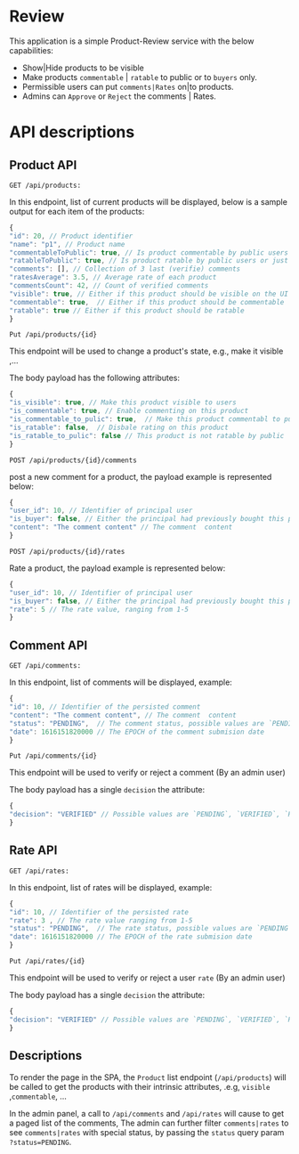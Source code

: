 # Review
This application is a simple Product-Review service with the below capabilities:

- Show|Hide products to be visible
- Make products `commentable` | `ratable` to public or to `buyers` only.
- Permissible users can put `comments|Rates` on|to products.
- Admins can `Approve` or `Reject` the comments | Rates.

# API descriptions

## Product API

```http
GET /api/products:
```

In this endpoint, list of current products will be displayed, below is a sample output for each item of the products:

```javascript
{
"id": 20, // Product identifier
"name": "p1", // Product name
"commentableToPublic": true, // Is product commentable by public users or just buyers can do 
"ratableToPublic": true, // Is product ratable by public users or just buyers can do 
"comments": [], // Collection of 3 last (verifie) comments
"ratesAverage": 3.5, // Average rate of each product
"commentsCount": 42, // Count of verified comments
"visible": true, // Either if this product should be visible on the UI
"commentable": true,  // Either if this product should be commentable
"ratable": true // Either if this product should be ratable
}
```

```http
Put /api/products/{id}
```
This endpoint will be used to change a product's state, e.g., make it visible ,...

The body payload has the following attributes:
```javascript
{
"is_visible": true, // Make this product visible to users
"is_commentable": true, // Enable commenting on this product
"is_commentable_to_pulic": true,  // Make this product commentabl to public 
"is_ratable": false,  // Disbale rating on this product
"is_ratable_to_pulic": false // This product is not ratable by public
}
```

```http
POST /api/products/{id}/comments
```
post a new comment for a product, the payload example is represented below:

```javascript
{
"user_id": 10, // Identifier of principal user
"is_buyer": false, // Either the principal had previously bought this product
"content": "The comment content" // The comment  content
}
```

```http
POST /api/products/{id}/rates
```
Rate a product, the payload example is represented below:

```javascript
{
"user_id": 10, // Identifier of principal user
"is_buyer": false, // Either the principal had previously bought this product
"rate": 5 // The rate value, ranging from 1-5
}
```

## Comment API

```http
GET /api/comments:
```

In this endpoint, list of comments will be displayed, example:

```javascript
{
"id": 10, // Identifier of the persisted comment
"content": "The comment content", // The comment  content
"status": "PENDING",  // The comment status, possible values are `PENDING`, `VERIFIED`, `REJECTED`
"date": 1616151820000 // The EPOCH of the comment submision date
}
```

```http
Put /api/comments/{id}
```
This endpoint will be used to verify or reject a comment (By an admin user)

The body payload has a single `decision` the attribute:
```javascript
{
"decision": "VERIFIED" // Possible values are `PENDING`, `VERIFIED`, `REJECTED`
}
```

## Rate API

```http
GET /api/rates:
```
In this endpoint, list of rates will be displayed, example:

```javascript
{
"id": 10, // Identifier of the persisted rate
"rate": 3 , // The rate value ranging from 1-5
"status": "PENDING",  // The rate status, possible values are `PENDING`, `VERIFIED`, `REJECTED`
"date": 1616151820000 // The EPOCH of the rate submision date
}
```

```http
Put /api/rates/{id}
```
This endpoint will be used to verify or reject a user `rate` (By an admin user)

The body payload has a single `decision` the attribute:
```javascript
{
"decision": "VERIFIED" // Possible values are `PENDING`, `VERIFIED`, `REJECTED`
}
```

## Descriptions

To render the page in the SPA, the `Product` list endpoint (`/api/products`) will be called to get the products with 
their intrinsic attributes, .e.g, `visible` ,`commentable`, ...

In the admin panel, a call to `/api/comments` and `/api/rates` will cause to get a paged list of the comments,
The admin can further filter `comments|rates` to see `comments|rates` with special status,
by passing the `status` query param `?status=PENDING`.
